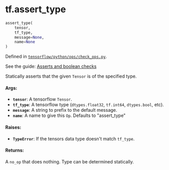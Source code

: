 <div itemscope itemtype="http://developers.google.com/ReferenceObject">
<meta itemprop="name" content="tf.assert_type" />
</div>

# tf.assert_type

``` python
assert_type(
    tensor,
    tf_type,
    message=None,
    name=None
)
```



Defined in [`tensorflow/python/ops/check_ops.py`](https://www.tensorflow.org/code/tensorflow/python/ops/check_ops.py).

See the guide: [Asserts and boolean checks](../../../api_guides/python/check_ops.md)

Statically asserts that the given `Tensor` is of the specified type.

#### Args:

* <b>`tensor`</b>: A tensorflow `Tensor`.
* <b>`tf_type`</b>: A tensorflow type (`dtypes.float32`, `tf.int64`, `dtypes.bool`,
    etc).
* <b>`message`</b>: A string to prefix to the default message.
* <b>`name`</b>:  A name to give this `Op`.  Defaults to "assert_type"


#### Raises:

* <b>`TypeError`</b>: If the tensors data type doesn't match `tf_type`.


#### Returns:

A `no_op` that does nothing.  Type can be determined statically.